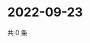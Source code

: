 # 2022-09-23

共 0 条

<!-- BEGIN WEIBO -->
<!-- 最后更新时间 Fri Sep 23 2022 04:20:01 GMT+0800 (China Standard Time) -->

<!-- END WEIBO -->
